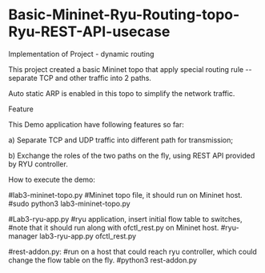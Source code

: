 # Basic-Mininet-Ryu-Routing-topo-Ryu-REST-API-usecase
Implementation of Project - dynamic routing

This project created a basic Mininet topo that apply special routing rule -- separate TCP and other traffic into 2 paths.

Auto static ARP is enabled in this topo to simplify the network traffic.

Feature

This Demo application have following features so far:

a)	Separate TCP and UDP traffic into different path for transmission;

b)	Exchange the roles of the two paths on the fly, using REST API provided by RYU controller.

How to execute the demo:
 
#lab3-mininet-topo.py
#Mininet topo file, it should run on Mininet host.
#sudo python3 lab3-mininet-topo.py

#Lab3-ryu-app.py
#ryu application, insert initial flow table to switches, 
#note that it should run along with ofctl_rest.py on Mininet host.
#ryu-manager lab3-ryu-app.py ofctl_rest.py

#rest-addon.py: 
#run on a host that could reach ryu controller, which could change the flow table on the fly.
#python3 rest-addon.py
